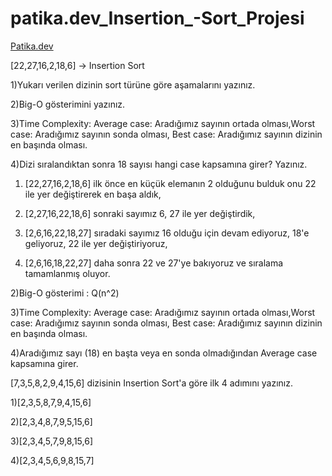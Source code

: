 # patika.dev_Insertion_-Sort_Projesi

[Patika.dev](https://www.patika.dev/tr)


[22,27,16,2,18,6] -> Insertion Sort

1)Yukarı verilen dizinin sort türüne göre aşamalarını yazınız.

2)Big-O gösterimini yazınız.

3)Time Complexity: Average case: Aradığımız sayının ortada olması,Worst case: Aradığımız sayının sonda olması, Best case: Aradığımız sayının dizinin en başında olması.

4)Dizi sıralandıktan sonra 18 sayısı hangi case kapsamına girer? Yazınız.

1) [22,27,16,2,18,6] ilk önce en küçük elemanın 2 olduğunu bulduk onu 22 ile yer değiştirerek en başa aldık,

2) [2,27,16,22,18,6] sonraki sayımız 6, 27 ile yer değiştirdik,

3) [2,6,16,22,18,27] sıradaki sayımız 16 olduğu için devam ediyoruz, 18'e geliyoruz, 22 ile yer değiştiriyoruz,

4) [2,6,16,18,22,27] daha sonra 22 ve 27'ye bakıyoruz ve sıralama tamamlanmış oluyor.
   

2)Big-O gösterimi : Q(n^2)

3)Time Complexity: Average case: Aradığımız sayının ortada olması,Worst case: Aradığımız sayının sonda olması, Best case: Aradığımız sayının dizinin en başında olması.

4)Aradığımız sayı (18) en başta veya en sonda olmadığından Average case kapsamına girer.



[7,3,5,8,2,9,4,15,6] dizisinin Insertion Sort'a göre ilk 4 adımını yazınız.

1)[2,3,5,8,7,9,4,15,6] 

2)[2,3,4,8,7,9,5,15,6]

3)[2,3,4,5,7,9,8,15,6]

4)[2,3,4,5,6,9,8,15,7]
